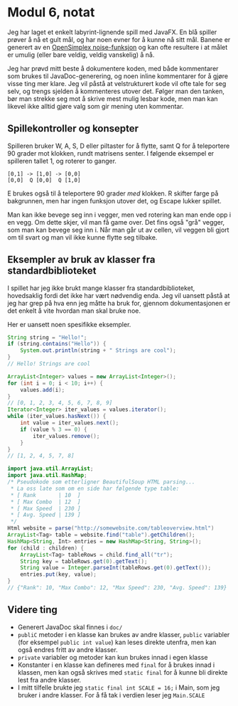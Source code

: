 # Modul 6, notat

Jeg har laget et enkelt labyrint-lignende spill med JavaFX. En blå spiller prøver å nå et gult mål, og har noen evner for å kunne nå sitt mål.
Banene er generert av en [OpenSimplex noise-funksjon](https://gist.github.com/KdotJPG/b1270127455a94ac5d19) og kan ofte resultere
i at målet er umulig (eller bare veldig, veldig vanskelig) å nå.

Jeg har prøvd mitt beste å dokumentere koden, med både kommentarer som brukes til JavaDoc-generering, 
og noen inline kommentarer for å gjøre visse ting mer klare. Jeg vil påstå at velstrukturert kode vil ofte tale for seg selv,
og trengs sjelden å kommenteres utover det. Følger man den tanken, bør man strekke seg mot å skrive mest mulig lesbar kode, 
men man kan likevel ikke alltid gjøre valg som gir mening uten kommentar.

## Spillekontroller og konsepter

Spilleren bruker W, A, S, D eller piltaster for å flytte, samt Q for å teleportere 90 grader mot klokken, rundt matrisens senter.
I følgende eksempel er spilleren tallet 1, og roterer to ganger.
```
[0,1] -> [1,0] -> [0,0]
[0,0]  Q [0,0]  Q [1,0]
```
E brukes også til å teleportere 90 grader *med* klokken. R skifter farge på bakgrunnen, men har ingen funksjon utover det,
og Escape lukker spillet.

Man kan ikke bevege seg inn i vegger, men ved rotering kan man ende opp i en vegg. Om dette skjer, vil man få game over.
Det fins også "grå" vegger, som man kan bevege seg inn i. Når man går ut av cellen, vil veggen bli gjort om til svart og man 
vil ikke kunne flytte seg tilbake.

## Eksempler av bruk av klasser fra standardbiblioteket

I spillet har jeg ikke brukt mange klasser fra standardbiblioteket, hovedsaklig fordi det ikke har vært nødvendig enda.
Jeg vil uansett påstå at jeg har grep på hva enn jeg måtte ha bruk for, gjennom dokumentasjonen er det enkelt å vite
hvordan man skal bruke noe.

Her er uansett noen spesifikke eksempler.
```java
String string = "Hello!";
if (string.contains("Hello")) {
    System.out.println(string + " Strings are cool");
}
// Hello! Strings are cool
```

```java
ArrayList<Integer> values = new ArrayList<Integer>();
for (int i = 0; i < 10; i++) {
    values.add(i);
}
// [0, 1, 2, 3, 4, 5, 6, 7, 8, 9]
Iterator<Integer> iter_values = values.iterator();
while (iter_values.hasNext()) {
    int value = iter_values.next();
    if (value % 3 == 0) {
        iter_values.remove();
    }
}
// [1, 2, 4, 5, 7, 8]
```

```java
import java.util.ArrayList;
import java.util.HashMap;
/* Pseudokode som etterligner BeautifulSoup HTML parsing...
 * La oss late som om en side har følgende type table:
 * [ Rank       | 10  ]
 * [ Max Combo  | 12  ]
 * [ Max Speed  | 230 ]
 * [ Avg. Speed | 139 ]
 */
Html website = parse("http://somewebsite.com/tableoverview.html")
ArrayList<Tag> table = website.find("table").getChildren();
HashMap<String, Int> entries = new HashMap<String, String>();
for (child : children) {
    ArrayList<Tag> tableRows = child.find_all("tr");
    String key = tableRows.get(0).getText();
    String value = Integer.parseInt(tableRows.get(0).getText());
    entries.put(key, value);
}
// {"Rank": 10, "Max Combo": 12, "Max Speed": 230, "Avg. Speed": 139}
```

## Videre ting

* Generert JavaDoc skal finnes i `doc/`
* `publiC` metoder i en klasse kan brukes av andre klasser, `public` variabler (for eksempel `public int value`) kan leses direkte utenfra,
men kan også endres fritt av andre klasser.
* `private` variabler og metoder kan kun brukes innad i egen klasse
* Konstanter i en klasse kan defineres med `final` for å brukes innad i klassen, 
men kan også skrives med `static final` for å kunne bli direkte lest fra andre klasser.
 * I mitt tilfelle brukte jeg `static final int SCALE = 16;` i Main, som jeg bruker i andre klasser. For å få tak i verdien leser jeg `Main.SCALE` 
